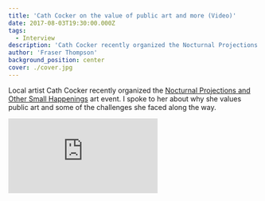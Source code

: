 ```yaml
---
title: 'Cath Cocker on the value of public art and more (Video)'
date: 2017-08-03T19:30:00.000Z
tags:
  - Interview
description: 'Cath Cocker recently organized the Nocturnal Projections and Other Small Happenings art event. I spoke to her about why she values public art and some of the challenges she faced along the way.'
author: 'Fraser Thompson'
background_position: center
cover: ./cover.jpg
---
```


Local artist Cath Cocker recently organized the [Nocturnal Projections and Other Small Happenings](https://www.facebook.com/othersmallhappenings/) art event. I spoke to her about why she values public art and some of the challenges she faced along the way.

<div className="youtubeEmbed">
  <iframe src="https://www.youtube.com/embed/echzz_WHggM/?autoplay=0&amp;autohide=1&amp;vq=hd720&amp;start=" frameborder="0" allowfullscreen="yes"></iframe>
</div>
